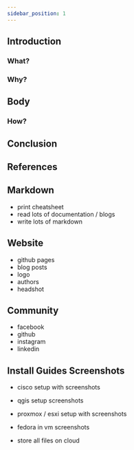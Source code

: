 ```yaml
---
sidebar_position: 1
---
```



## Introduction
### What?

### Why?

## Body
### How?

## Conclusion

## References

## Markdown
- print cheatsheet
- read lots of documentation / blogs
- write lots of markdown

## Website
- github pages
- blog posts
- logo
- authors
- headshot

## Community
- facebook
- github
- instagram
- linkedin

## Install Guides Screenshots
- cisco setup with screenshots
- qgis setup screenshots
- proxmox / esxi setup with screenshots
- fedora in vm screenshots

- store all files on cloud


